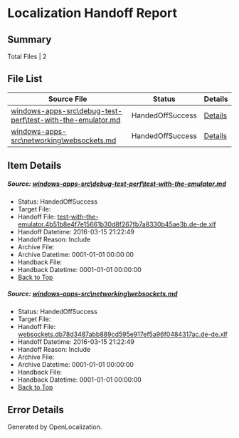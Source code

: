 # <a name='report-top'></a> Localization Handoff Report

## Summary
 Total Files | 2

## File List
 Source File | Status | Details 
 ----------- | ------ | ------- 
 [windows-apps-src\debug-test-perf\test-with-the-emulator.md](https://github.com/Microsoft/windows-apps/blob/98b6e3cbc7b6b77b091574d5f2d50c2e3561a4c2/windows-apps-src/debug-test-perf/test-with-the-emulator.md) | HandedOffSuccess | [Details](#39ae1280961ddf90a7d95acd8fb74d131d8c07a31931)
 [windows-apps-src\networking\websockets.md](https://github.com/Microsoft/windows-apps/blob/98b6e3cbc7b6b77b091574d5f2d50c2e3561a4c2/windows-apps-src/networking/websockets.md) | HandedOffSuccess | [Details](#101657345a3bf5ee1ea1c38c35b0091fab203c223158)

## Item Details
##### <a name='39ae1280961ddf90a7d95acd8fb74d131d8c07a31931'></a> Source: [windows-apps-src\debug-test-perf\test-with-the-emulator.md](https://github.com/Microsoft/windows-apps/blob/98b6e3cbc7b6b77b091574d5f2d50c2e3561a4c2/windows-apps-src/debug-test-perf/test-with-the-emulator.md)
* Status: HandedOffSuccess
* Target File: 
* Handoff File: [test-with-the-emulator.4b51b8e4f7e15661b30d8f267fb7a8330b45ae3b.de-de.xlf](https://github.com/Microsoft/WDG.handoff/blob/b7bb8a2a87e74d7aec1029a7ca79a59e34fd7dbe/ol-handoff/Microsoft/windows-apps.de-de/master/test-with-the-emulator.4b51b8e4f7e15661b30d8f267fb7a8330b45ae3b.de-de.xlf)
* Handoff Datetime: 2016-03-15 21:22:49
* Handoff Reason: Include
* Archive File: 
* Archive Datetime: 0001-01-01 00:00:00
* Handback File: 
* Handback Datetime: 0001-01-01 00:00:00
* [Back to Top](#report-top)

##### <a name='101657345a3bf5ee1ea1c38c35b0091fab203c223158'></a> Source: [windows-apps-src\networking\websockets.md](https://github.com/Microsoft/windows-apps/blob/98b6e3cbc7b6b77b091574d5f2d50c2e3561a4c2/windows-apps-src/networking/websockets.md)
* Status: HandedOffSuccess
* Target File: 
* Handoff File: [websockets.db78d3487abb889cd595e917ef5a96f0484317ac.de-de.xlf](https://github.com/Microsoft/WDG.handoff/blob/b7bb8a2a87e74d7aec1029a7ca79a59e34fd7dbe/ol-handoff/Microsoft/windows-apps.de-de/master/websockets.db78d3487abb889cd595e917ef5a96f0484317ac.de-de.xlf)
* Handoff Datetime: 2016-03-15 21:22:49
* Handoff Reason: Include
* Archive File: 
* Archive Datetime: 0001-01-01 00:00:00
* Handback File: 
* Handback Datetime: 0001-01-01 00:00:00
* [Back to Top](#report-top)


## Error Details

Generated by OpenLocalization.
